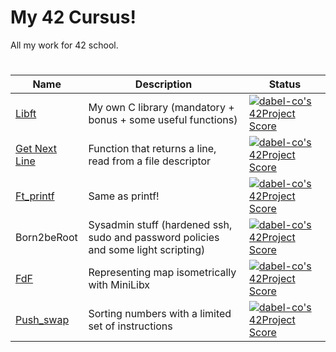 # My 42 Cursus!

All my work for 42 school. 
#
|  Name | Description  | Status 
| -- | -- | -- |
|[Libft](https://github.com/dabel-co/Libft) | My own C library (mandatory + bonus + some useful functions) | [![dabel-co's 42Project Score](https://badge42.herokuapp.com/api/project/dabel-co/Libft)](https://github.com/JaeSeoKim/badge42)
|[Get Next Line](https://github.com/dabel-co/get_next_line)| Function that returns a line, read from a file descriptor| [![dabel-co's 42Project Score](https://badge42.herokuapp.com/api/project/dabel-co/get_next_line)](https://github.com/JaeSeoKim/badge42)
|[Ft_printf](https://github.com/dabel-co/ft_printf)|Same as printf!| [![dabel-co's 42Project Score](https://badge42.herokuapp.com/api/project/dabel-co/ft_printf)](https://github.com/JaeSeoKim/badge42)
|Born2beRoot|Sysadmin stuff (hardened ssh, sudo and password policies and some light scripting)| [![dabel-co's 42Project Score](https://badge42.herokuapp.com/api/project/dabel-co/Born2beroot)](https://github.com/JaeSeoKim/badge42)
|[FdF](https://github.com/dabel-co/FdF)|Representing map isometrically with MiniLibx | [![dabel-co's 42Project Score](https://badge42.herokuapp.com/api/project/dabel-co/FdF)](https://github.com/JaeSeoKim/badge42)
|[Push_swap](https://github.com/dabel-co/push_swap)|Sorting numbers with a limited set of instructions| [![dabel-co's 42Project Score](https://badge42.herokuapp.com/api/project/dabel-co/push_swap)](https://github.com/JaeSeoKim/badge42)
